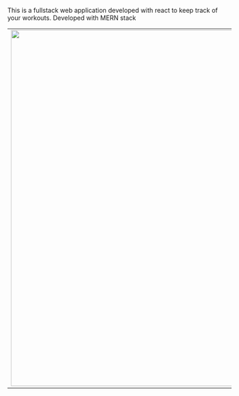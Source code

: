 This is a fullstack web application developed with react to keep track of your workouts.
Developed with MERN stack

<table>


<tr>
<td>
<img  src='snapshot/snap1.png' width=800 height 800/>
</td>
<td>
<img  src='snapshot/snap2.png' width=800 height 800/>
</td>
</tr>

</table>

